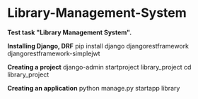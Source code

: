 # Library-Management-System
**Test task "Library Management System".**


**Installing Django, DRF**
  pip install django djangorestframework djangorestframework-simplejwt

**Creating a project**
  django-admin startproject library_project
  cd library_project


**Creating an application**
  python manage.py startapp library
